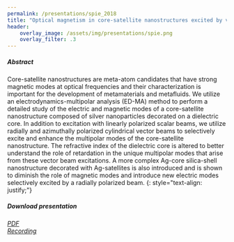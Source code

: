 ```yaml
---
permalink: /presentations/spie_2018
title: "Optical magnetism in core-satellite nanostructures excited by vector beams"
header:
    overlay_image: /assets/img/presentations/spie.png
    overlay_filter: .3
---
```


##### Abstract
Core-satellite nanostructures are meta-atom candidates that have strong magnetic modes at optical frequencies and their characterization is important for the development of metamaterials and metafluids. We utilize an electrodynamics-multipolar analysis (ED-MA) method to perform a detailed study of the electric and magnetic modes of a core-satellite nanostructure composed of silver nanoparticles decorated on a dielectric core. In addition to excitation with linearly polarized scalar beams, we utilize radially and azimuthally polarized cylindrical vector beams to selectively excite and enhance the multipolar modes of the core-satellite nanostructure. The refractive index of the dielectric core is altered to better understand the role of retardation in the unique multipolar modes that arise from these vector beam excitations. A more complex Ag-core silica-shell nanostructure decorated with Ag-satellites is also introduced and is shown to diminish the role of magnetic modes and introduce new electric modes selectively excited by a radially polarized beam.
{: style="text-align: justify;"}

##### Download presentation
[<i class="far fa-file-pdf"> PDF</i>](https://jparker.nyc3.digitaloceanspaces.com/spie_2018.pdf)  
[<i class="far fa-play-circle"> Recording</i>](https://doi.org/10.1117/12.2290877)
